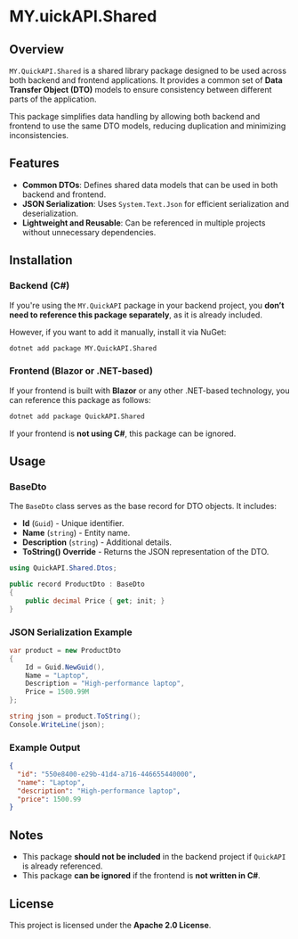# MY.uickAPI.Shared

## Overview

`MY.QuickAPI.Shared` is a shared library package designed to be used across both backend and frontend applications. It provides a common set of **Data Transfer Object (DTO)** models to ensure consistency between different parts of the application.

This package simplifies data handling by allowing both backend and frontend to use the same DTO models, reducing duplication and minimizing inconsistencies.

## Features

- **Common DTOs**: Defines shared data models that can be used in both backend and frontend.
- **JSON Serialization**: Uses `System.Text.Json` for efficient serialization and deserialization.
- **Lightweight and Reusable**: Can be referenced in multiple projects without unnecessary dependencies.

## Installation

### Backend (C#)

If you're using the `MY.QuickAPI` package in your backend project, you **don’t need to reference this package separately**, as it is already included.

However, if you want to add it manually, install it via NuGet:

```sh
dotnet add package MY.QuickAPI.Shared
```

### Frontend (Blazor or .NET-based)

If your frontend is built with **Blazor** or any other .NET-based technology, you can reference this package as follows:

```sh
dotnet add package QuickAPI.Shared
```

If your frontend is **not using C#**, this package can be ignored.

## Usage

### BaseDto

The `BaseDto` class serves as the base record for DTO objects. It includes:

- **Id** (`Guid`) - Unique identifier.
- **Name** (`string`) - Entity name.
- **Description** (`string`) - Additional details.
- **ToString() Override** - Returns the JSON representation of the DTO.

```csharp
using QuickAPI.Shared.Dtos;

public record ProductDto : BaseDto
{
    public decimal Price { get; init; }
}
```

### JSON Serialization Example

```csharp
var product = new ProductDto
{
    Id = Guid.NewGuid(),
    Name = "Laptop",
    Description = "High-performance laptop",
    Price = 1500.99M
};

string json = product.ToString();
Console.WriteLine(json);
```

### Example Output

```json
{
  "id": "550e8400-e29b-41d4-a716-446655440000",
  "name": "Laptop",
  "description": "High-performance laptop",
  "price": 1500.99
}
```

## Notes

- This package **should not be included** in the backend project if `QuickAPI` is already referenced.
- This package **can be ignored** if the frontend is **not written in C#**.

## License

This project is licensed under the **Apache 2.0 License**.

